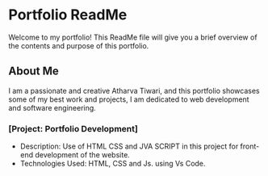 # Portfolio ReadMe

Welcome to my portfolio! This ReadMe file will give you a brief overview of the contents and purpose of this portfolio.

## About Me

I am a passionate and creative Atharva Tiwari, and this portfolio showcases some of my best work and projects, I am dedicated to web development and software engineering.




### [Project: Portfolio Development]

- Description: Use of HTML CSS and JVA SCRIPT in this project for front-end development of the website.
- Technologies Used: HTML, CSS and Js. using Vs Code.



